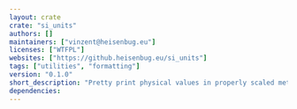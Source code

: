 ```yaml
---
layout: crate
crate: "si_units"
authors: []
maintainers: ["vinzent@heisenbug.eu"]
licenses: ["WTFPL"]
websites: ["https://github.heisenbug.eu/si_units"]
tags: ["utilities", "formatting"]
version: "0.1.0"
short_description: "Pretty print physical values in properly scaled metric (SI) units."
dependencies: 
---
```



